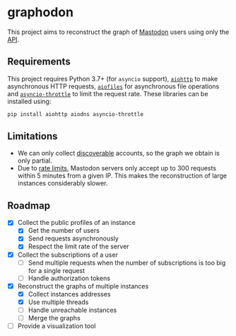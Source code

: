 # graphodon

This project aims to reconstruct the graph of [Mastodon](https://joinmastodon.org/) users using only the [API](https://docs.joinmastodon.org/methods/).

## Requirements

This project requires Python 3.7+ (for `asyncio` support), [`aiohttp`](https://docs.aiohttp.org/en/stable/) to make asynchronous HTTP requests, [`aiofiles`](https://github.com/Tinche/aiofiles) for asynchronous file operations and [`asyncio-throttle`](https://github.com/hallazzang/asyncio-throttle) to limit the request rate.
These libraries can be installed using:
```sh
pip install aiohttp aiodns asyncio-throttle
```

## Limitations

- We can only collect [discoverable](https://docs.joinmastodon.org/entities/Account/#discoverable) accounts, so the graph we obtain is only partial.
- Due to [rate limits](https://docs.joinmastodon.org/api/rate-limits/), Mastodon servers only accept up to 300 requests within 5 minutes from a given IP. This makes the reconstruction of large instances considerably slower.

## Roadmap

- [x] Collect the public profiles of an instance
    - [x] Get the number of users
    - [x] Send requests asynchronously
    - [x] Respect the limit rate of the server
- [x] Collect the subscriptions of a user
    - [ ] Send multiple requests when the number of subscriptions is too big for a single request
    - [ ] Handle authorization tokens
- [x] Reconstruct the graphs of multiple instances
    - [x] Collect instances addresses
    - [x] Use multiple threads
    - [ ] Handle unreachable instances
    - [ ] Merge the graphs
- [ ] Provide a visualization tool
